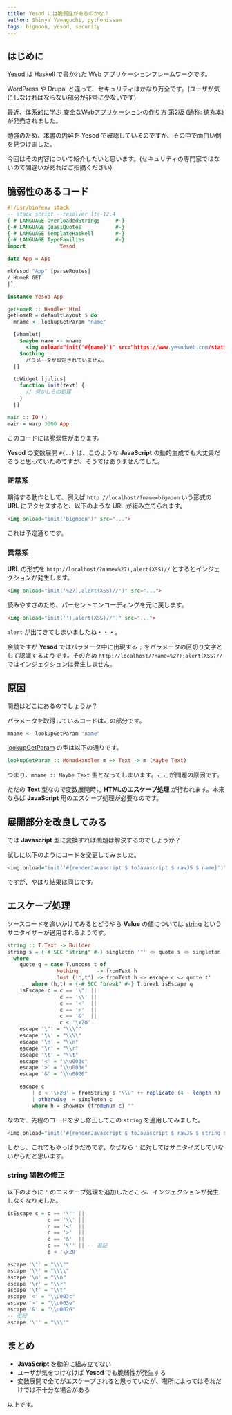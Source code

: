 ```yaml
---
title: Yesod には脆弱性があるのかな？
author: Shinya Yamaguchi, pythonissam
tags: bigmoon, yesod, security
---
```


## はじめに

[Yesod](https://www.yesodweb.com/) は Haskell で書かれた Web アプリケーションフレームワークです。

WordPress や Drupal と違って、セキュリティはかなり万全です。(ユーザが気にしなければならない部分が非常に少ないです)

最近、[体系的に学ぶ 安全なWebアプリケーションの作り方 第2版 (通称: 徳丸本)](https://www.sbcr.jp/products/4797393163.html) が発売されました。

勉強のため、本書の内容を Yesod で確認しているのですが、その中で面白い例を見つけました。

今回はその内容について紹介したいと思います。(セキュリティの専門家ではないので間違いがあればご指摘ください)

<!--more-->

## 脆弱性のあるコード

```haskell
#!/usr/bin/env stack
-- stack script --resolver lts-12.4
{-# LANGUAGE OverloadedStrings     #-}
{-# LANGUAGE QuasiQuotes           #-}
{-# LANGUAGE TemplateHaskell       #-}
{-# LANGUAGE TypeFamilies          #-}
import           Yesod

data App = App

mkYesod "App" [parseRoutes|
/ HomeR GET
|]

instance Yesod App

getHomeR :: Handler Html
getHomeR = defaultLayout $ do
  mname <- lookupGetParam "name"

  [whamlet|
    $maybe name <- mname
      <img onload="init('#{name}')" src="https://www.yesodweb.com/static/logo-home2-no-esod-smaller2.png">
    $nothing
      パラメータが設定されていません。
  |]

  toWidget [julius|
    function init(text) {
      // 何かしらの処理
    }
  |]

main :: IO ()
main = warp 3000 App
```

このコードには脆弱性があります。

**Yesod** の変数展開 `#{..}` は、このような **JavaScript** の動的生成でも大丈夫だろうと思っていたのですが、そうではありませんでした。

### 正常系

期待する動作として、例えば `http://localhost/?name=bigmoon` いう形式の **URL** にアクセスすると、以下のような URL が組み立てられます。

```html
<img onload="init('bigmoon')" src="...">
```

これは予定通りです。

### 異常系

**URL** の形式を `http://localhost/?name=%27),alert(XSS)//` とするとインジェクションが発生します。

```html
<img onload="init('%27),alert(XSS)//')" src="...">
```

読みやすさのため、パーセントエンコーディングを元に戻します。

```html
<img onload="init(''),alert(XSS)//')" src="...">
```

`alert` が出てきてしまいましたね・・・。

余談ですが **Yesod** ではパラメータ中に出現する `;` をパラメータの区切り文字として認識するようです。そのため `http://localhost/?name=%27);alert(XSS)//` ではインジェクションは発生しません。

## 原因

問題はどこにあるのでしょうか？

パラメータを取得しているコードはこの部分です。

```hs
mname <- lookupGetParam "name"
```

[lookupGetParam](https://www.stackage.org/haddock/lts-12.4/yesod-core-1.6.6/Yesod-Core-Handler.html#v:lookupGetParam) の型は以下の通りです。

```hs
lookupGetParam :: MonadHandler m => Text -> m (Maybe Text)
```

つまり、`mname :: Maybe Text` 型となってしまいます。ここが問題の原因です。

ただの **Text** 型なので変数展開時に **HTMLのエスケープ処理** が行われます。本来ならば **JavaScript** 用のエスケープ処理が必要なのです。

## 展開部分を改良してみる

では **Javascript** 型に変換すれば問題は解決するのでしょうか？

試しに以下のようにコードを変更してみました。

```hs
<img onload="init('#{renderJavascript $ toJavascript $ rawJS $ name}')" src="...">
```

ですが、やはり結果は同じです。

## エスケープ処理

ソースコードを追いかけてみるとどうやら **Value** の値については [string](https://www.stackage.org/haddock/lts-12.4/shakespeare-2.0.15/src/Text.Julius.html#string) というサニタイザーが適用されるようです。

```hs
string :: T.Text -> Builder
string s = {-# SCC "string" #-} singleton '"' <> quote s <> singleton '"'
  where
    quote q = case T.uncons t of
                Nothing      -> fromText h
                Just (!c,t') -> fromText h <> escape c <> quote t'
        where (h,t) = {-# SCC "break" #-} T.break isEscape q
    isEscape c = c == '\"' ||
                 c == '\\' ||
                 c == '<'  ||
                 c == '>'  ||
                 c == '&'  ||
                 c < '\x20'
    escape '\"' = "\\\""
    escape '\\' = "\\\\"
    escape '\n' = "\\n"
    escape '\r' = "\\r"
    escape '\t' = "\\t"
    escape '<' = "\\u003c"
    escape '>' = "\\u003e"
    escape '&' = "\\u0026"

    escape c
        | c < '\x20' = fromString $ "\\u" ++ replicate (4 - length h) '0' ++ h
        | otherwise  = singleton c
        where h = showHex (fromEnum c) ""
```

なので、先程のコードを少し修正してこの `string` を適用してみました。

```hs
<img onload="init('#{renderJavascript $ toJavascript $ rawJS $ string $ name}')" src="...">
```

しかし、これでもやっぱりだめです。なぜなら `'` に対してはサニタイズしていないからだと思います。

### string 関数の修正

以下のように `'` のエスケープ処理を追加したところ、インジェクションが発生しなくなりました。

```hs
isEscape c = c == '\"' ||
             c == '\\' ||
             c == '<'  ||
             c == '>'  ||
             c == '&'  ||
             c == '\'' || -- 追記
             c < '\x20'

escape '\"' = "\\\""
escape '\\' = "\\\\"
escape '\n' = "\\n"
escape '\r' = "\\r"
escape '\t' = "\\t"
escape '<' = "\\u003c"
escape '>' = "\\u003e"
escape '&' = "\\u0026"
-- 追記
escape '\'' = "\\\'"
```

## まとめ

- **JavaScript** を動的に組み立てない
- ユーザが気をつけなけば **Yesod** でも脆弱性が発生する
- 変数展開で全てがエスケープされると思っていたが、場所によってはそれだけでは不十分な場合がある

以上です。